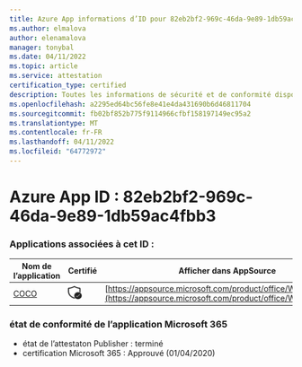 ```yaml
---
title: Azure App informations d’ID pour 82eb2bf2-969c-46da-9e89-1db59ac4fbb3
ms.author: elmalova
author: elenamalova
manager: tonybal
ms.date: 04/11/2022
ms.topic: article
ms.service: attestation
certification_type: certified
description: Toutes les informations de sécurité et de conformité disponibles pour 82eb2bf2-969c-46da-9e89-1db59ac4fbb3.
ms.openlocfilehash: a2295ed64bc56fe8e41e4da431690b6d46811704
ms.sourcegitcommit: fb02bf852b775f9114966cfbf158197149ec95a2
ms.translationtype: MT
ms.contentlocale: fr-FR
ms.lasthandoff: 04/11/2022
ms.locfileid: "64772972"
---
```

# <a name="azure-app-id-82eb2bf2-969c-46da-9e89-1db59ac4fbb3"></a>Azure App ID : 82eb2bf2-969c-46da-9e89-1db59ac4fbb3


### <a name="apps-associated-with-this-id"></a>Applications associées à cet ID :
| **Nom de l’application** | **Certifié** | **Afficher dans AppSource** |
|--------------|---------------|-----------------------|
| [COCO](../forward/WA200001468.md) | <img alt="Certified application badge" src="../media/certified-badge.png" height="25" width="25" /> | [https://appsource.microsoft.com/product/office/WA200001468](https://appsource.microsoft.com/product/office/WA200001468) |

### <a name="microsoft-365-app-compliance-status"></a>état de conformité de l’application Microsoft 365
- état de l’attestaton Publisher : terminé
- certification Microsoft 365 : Approuvé (01/04/2020)
